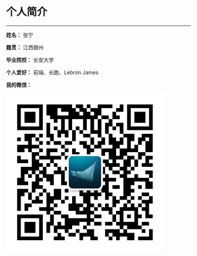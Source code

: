 # 个人简介
---

**姓名：** 张宁

**籍贯：** 江西赣州

**毕业院校：** 长安大学

**个人爱好：** 前端、长跑、Lebron James

**我的微信：**

![zn3102090109](./wechat.jpg)